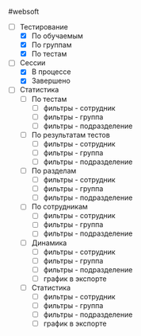 #websoft 

- [ ] Тестирование
	- [x] По обучаемым
	- [x] По группам
	- [x] По тестам
- [ ] Сессии
	- [x] В процессе
	- [x] Завершено
- [ ] Статистика
	- [ ] По тестам
		- [ ] фильтры - сотрудник
		- [ ] фильтры - группа
		- [ ] фильтры - подразделение
	- [ ] По результатам тестов
		- [ ] фильтры - сотрудник
		- [ ] фильтры - группа
		- [ ] фильтры - подразделение
	- [ ] По разделам
		- [ ] фильтры - сотрудник
		- [ ] фильтры - группа
		- [ ] фильтры - подразделение
	- [ ] По сотрудникам
		- [ ] фильтры - сотрудник
		- [ ] фильтры - группа
		- [ ] фильтры - подразделение
	- [ ] Динамика
		- [ ] фильтры - сотрудник
		- [ ] фильтры - группа
		- [ ] фильтры - подразделение
		- [ ] график в экспорте
	- [ ] Статистика
		- [ ] фильтры - сотрудник
		- [ ] фильтры - группа
		- [ ] фильтры - подразделение
		- [ ] график в экспорте